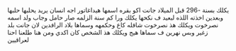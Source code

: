 يكلك بسنة -296 قبل الميلاد جانت اكو بقره اسمها هيداغاتور اجه انسان يريد يحلبها حلبها وبعدين اخذته اللذه لبعيد ف نكحها يكلك ورا كم سنة الزلمه صار حامل وجاب ولد اسمه نصرخوت  ويكلك هذ نصرخوت شافله كاع وحكمهه وسماها بلاد الرافدين لان جانت بلد زغير وبس نهرين ف سماها هيج ويكلك هذ الشخص كان اكدي ومن هنا طلعنا احنا لعراقيين 
